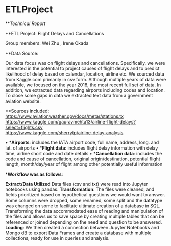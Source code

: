 # ETLProject

***Technical Report*

**ETL Project: Flight Delays and Cancellations

Group members: Wei Zhu , Irene Okada

**Data Source:

Our data focus was on flight delays and cancellations. Specifically, we were interested in the potential to project causes of flight delays and to predict likelihood of delay based on calendar, location, airline etc. We sourced data from Kaggle.com primarily in csv form. Although multiple years of data were available, we focused on the year 2018, the most recent full set of data. In addition, we extracted data regarding airports including codes and location. To close some gaps in data we extracted text data from a government aviation website.

**Sources included:
https://www.aviationweather.gov/docs/metar/stations.tx
https://www.kaggle.com/gauravmehta13/airline-flight-delays?select=flights.csv   
https://www.kaggle.com/sherrytp/airline-delay-analysis

•	***Airports**: includes the IATA airport code, full name, address, long. and lat. of airports
•	***Flight data**: includes flight delay information with delay time, airline short code and date details
•	***Cancellation data**: includes the code and cause of cancellation, original origin/destination, potential flight length,           month/day/year of flight among other potentially useful information

***Workflow was as follows**:

**Extract/Data Utilized**
Data files (csv and txt) were read into Jupyter notebooks using pandas. 
**Transformation**:
The files were cleaned, and fields prioritized based on hypothetical questions we would want to answer. Some columns were dropped, some renamed, some split and the datatype was changed on some to facilitate ultimate creation of a database in SQL. Transforming the data accommodated ease of reading and manipulation of the files and allows us to save space by creating multiple tables that can be referenced or joined depending on the need and question to be answered.
**Loading**:
We then created a connection between Jupyter Notebooks and Mongo dB to export Data Frames and create a database with multiple collections, ready for use in queries and analysis.
